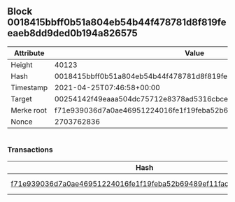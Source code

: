 ## Block 0018415bbff0b51a804eb54b44f478781d8f819feeaeb8dd9ded0b194a826575

Attribute | Value
--- | ---
Height | 40123
Hash | 0018415bbff0b51a804eb54b44f478781d8f819feeaeb8dd9ded0b194a826575
Timestamp | 2021-04-25T07:46:58+00:00
Target | 00254142f49eaaa504dc75712e8378ad5316cbcead634704b3734b6271167cc4
Merke root | f71e939036d7a0ae46951224016fe1f19feba52b69489ef11fac89a3cba2cdf4
Nonce | 2703762836

```

```

### Transactions

Hash | Amount
--- | ---
[f71e939036d7a0ae46951224016fe1f19feba52b69489ef11fac89a3cba2cdf4](f71e939036d7a0ae46951224016fe1f19feba52b69489ef11fac89a3cba2cdf4.md) | 10.00000000 SKEPTI 
